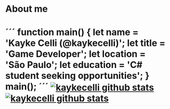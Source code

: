 <h1>About me<h1>
´´´
function main() {
    let name = 'Kayke Celli (@kaykecelli)';
    let title = 'Game Developer';
    let location = 'São Paulo';
    let education = 'C# student seeking opportunities';
}
main();
´´´


<a href="https://github.com/Gurupreet">
 <img align="center" src="https://github-readme-stats.vercel.app/api?username=kaykecelli&theme=merko&show_icons=true&hide_border=true&count_private=true" alt="kaykecelli github stats"/>
</a>

<a href="https://github.com/Gurupreet">
 <img align="center" src="https://github-readme-stats.vercel.app/api/top-langs/?username=kaykecelli&theme=merko&show_icons=true&hide_border=true&layout=compact" alt="kaykecelli github stats"/>
</a>

<!---
--->
